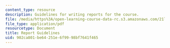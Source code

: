 ```yaml
---
content_type: resource
description: Guidelines for writing reports for the course.
file: /media/https%3A/open-learning-course-data-rc.s3.amazonaws.com/21l-000j-writing-about-literature-fall-2010/902ca801be64251e6f9998bf7641f465_MIT21L_000JF10_assn02.pdf
file_type: application/pdf
resourcetype: Document
title: Report Guidelines
uid: 902ca801-be64-251e-6f99-98bf7641f465
---
```

